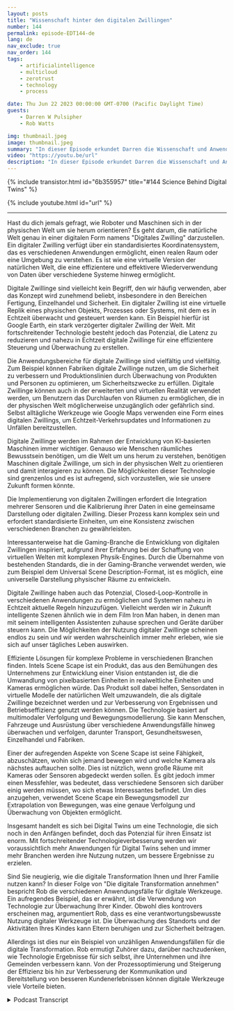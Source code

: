```yaml
---
layout: posts
title: "Wissenschaft hinter den digitalen Zwillingen"
number: 144
permalink: episode-EDT144-de
lang: de
nav_exclude: true
nav_order: 144
tags:
    - artificialintelligence
    - multicloud
    - zerotrust
    - technology
    - process

date: Thu Jun 22 2023 00:00:00 GMT-0700 (Pacific Daylight Time)
guests:
    - Darren W Pulsipher
    - Rob Watts

img: thumbnail.jpeg
image: thumbnail.jpeg
summary: "In dieser Episode erkundet Darren die Wissenschaft und Anwendungsfälle der Digital Twin-Technologie mit dem Hauptarchitekten von Intel's ScheneScape."
video: "https://youtu.be/url"
description: "In dieser Episode erkundet Darren die Wissenschaft und Anwendungsfälle der Digital Twin-Technologie mit dem Hauptarchitekten von Intel's ScheneScape."
---
```


<div>
{% include transistor.html id="6b355957" title="#144 Science Behind Digital Twins" %}

{% include youtube.html id="url" %}
</div>

---

Hast du dich jemals gefragt, wie Roboter und Maschinen sich in der physischen Welt um sie herum orientieren? Es geht darum, die natürliche Welt genau in einer digitalen Form namens "Digitales Zwilling" darzustellen. Ein digitaler Zwilling verfügt über ein standardisiertes Koordinatensystem, das es verschiedenen Anwendungen ermöglicht, einen realen Raum oder eine Umgebung zu verstehen. Es ist wie eine virtuelle Version der natürlichen Welt, die eine effizientere und effektivere Wiederverwendung von Daten über verschiedene Systeme hinweg ermöglicht.

Digitale Zwillinge sind vielleicht kein Begriff, den wir häufig verwenden, aber das Konzept wird zunehmend beliebt, insbesondere in den Bereichen Fertigung, Einzelhandel und Sicherheit. Ein digitaler Zwilling ist eine virtuelle Replik eines physischen Objekts, Prozesses oder Systems, mit dem es in Echtzeit überwacht und gesteuert werden kann. Ein Beispiel hierfür ist Google Earth, ein stark verzögerter digitaler Zwilling der Welt. Mit fortschreitender Technologie besteht jedoch das Potenzial, die Latenz zu reduzieren und nahezu in Echtzeit digitale Zwillinge für eine effizientere Steuerung und Überwachung zu erstellen.

Die Anwendungsbereiche für digitale Zwillinge sind vielfältig und vielfältig. Zum Beispiel können Fabriken digitale Zwillinge nutzen, um die Sicherheit zu verbessern und Produktionslinien durch Überwachung von Produkten und Personen zu optimieren, um Sicherheitszwecke zu erfüllen. Digitale Zwillinge können auch in der erweiterten und virtuellen Realität verwendet werden, um Benutzern das Durchlaufen von Räumen zu ermöglichen, die in der physischen Welt möglicherweise unzugänglich oder gefährlich sind. Selbst alltägliche Werkzeuge wie Google Maps verwenden eine Form eines digitalen Zwillings, um Echtzeit-Verkehrsupdates und Informationen zu Unfällen bereitzustellen.

Digitale Zwillinge werden im Rahmen der Entwicklung von KI-basierten Maschinen immer wichtiger. Genauso wie Menschen räumliches Bewusstsein benötigen, um die Welt um uns herum zu verstehen, benötigen Maschinen digitale Zwillinge, um sich in der physischen Welt zu orientieren und damit interagieren zu können. Die Möglichkeiten dieser Technologie sind grenzenlos und es ist aufregend, sich vorzustellen, wie sie unsere Zukunft formen könnte.

Die Implementierung von digitalen Zwillingen erfordert die Integration mehrerer Sensoren und die Kalibrierung ihrer Daten in eine gemeinsame Darstellung oder digitalen Zwilling. Dieser Prozess kann komplex sein und erfordert standardisierte Einheiten, um eine Konsistenz zwischen verschiedenen Branchen zu gewährleisten.

Interessanterweise hat die Gaming-Branche die Entwicklung von digitalen Zwillingen inspiriert, aufgrund ihrer Erfahrung bei der Schaffung von virtuellen Welten mit komplexen Physik-Engines. Durch die Übernahme von bestehenden Standards, die in der Gaming-Branche verwendet werden, wie zum Beispiel dem Universal Scene Description-Format, ist es möglich, eine universelle Darstellung physischer Räume zu entwickeln.

Digitale Zwillinge haben auch das Potenzial, Closed-Loop-Kontrolle in verschiedenen Anwendungen zu ermöglichen und Systemen nahezu in Echtzeit aktuelle Regeln hinzuzufügen. Vielleicht werden wir in Zukunft intelligente Szenen ähnlich wie in dem Film Iron Man haben, in denen man mit seinem intelligenten Assistenten zuhause sprechen und Geräte darüber steuern kann. Die Möglichkeiten der Nutzung digitaler Zwillinge scheinen endlos zu sein und wir werden wahrscheinlich immer mehr erleben, wie sie sich auf unser tägliches Leben auswirken.

Effiziente Lösungen für komplexe Probleme in verschiedenen Branchen finden. Intels Scene Scape ist ein Produkt, das aus den Bemühungen des Unternehmens zur Entwicklung einer Vision entstanden ist, die die Umwandlung von pixelbasierten Einheiten in realweltliche Einheiten und Kameras ermöglichen würde. Das Produkt soll dabei helfen, Sensordaten in virtuelle Modelle der natürlichen Welt umzuwandeln, die als digitale Zwillinge bezeichnet werden und zur Verbesserung von Ergebnissen und Betriebseffizienz genutzt werden können. Die Technologie basiert auf multimodaler Verfolgung und Bewegungsmodellierung. Sie kann Menschen, Fahrzeuge und Ausrüstung über verschiedene Anwendungsfälle hinweg überwachen und verfolgen, darunter Transport, Gesundheitswesen, Einzelhandel und Fabriken.

Einer der aufregenden Aspekte von Scene Scape ist seine Fähigkeit, abzuschätzen, wohin sich jemand bewegen wird und welche Kamera als nächstes auftauchen sollte. Dies ist nützlich, wenn große Räume mit Kameras oder Sensoren abgedeckt werden sollen. Es gibt jedoch immer einen Messfehler, was bedeutet, dass verschiedene Sensoren sich darüber einig werden müssen, wo sich etwas Interessantes befindet. Um dies anzugehen, verwendet Scene Scape ein Bewegungsmodell zur Extrapolation von Bewegungen, was eine genaue Verfolgung und Überwachung von Objekten ermöglicht.

Insgesamt handelt es sich bei Digital Twins um eine Technologie, die sich noch in den Anfängen befindet, doch das Potenzial für ihren Einsatz ist enorm. Mit fortschreitender Technologieverbesserung werden wir voraussichtlich mehr Anwendungen für Digital Twins sehen und immer mehr Branchen werden ihre Nutzung nutzen, um bessere Ergebnisse zu erzielen.

Sind Sie neugierig, wie die digitale Transformation Ihnen und Ihrer Familie nutzen kann? In dieser Folge von "Die digitale Transformation annehmen" bespricht Rob die verschiedenen Anwendungsfälle für digitale Werkzeuge. Ein aufregendes Beispiel, das er erwähnt, ist die Verwendung von Technologie zur Überwachung Ihrer Kinder. Obwohl dies kontrovers erscheinen mag, argumentiert Rob, dass es eine verantwortungsbewusste Nutzung digitaler Werkzeuge ist. Die Überwachung des Standorts und der Aktivitäten Ihres Kindes kann Eltern beruhigen und zur Sicherheit beitragen.

Allerdings ist dies nur ein Beispiel von unzähligen Anwendungsfällen für die digitale Transformation. Rob ermutigt Zuhörer dazu, darüber nachzudenken, wie Technologie Ergebnisse für sich selbst, ihre Unternehmen und ihre Gemeinden verbessern kann. Von der Prozessoptimierung und Steigerung der Effizienz bis hin zur Verbesserung der Kommunikation und Bereitstellung von besseren Kundenerlebnissen können digitale Werkzeuge viele Vorteile bieten.



<details>
<summary> Podcast Transcript </summary>

<p></p>

</details>
